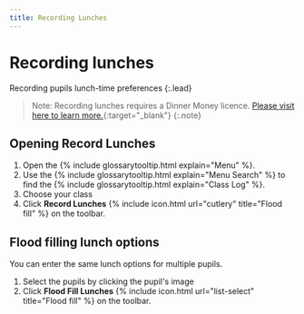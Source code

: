 ```yaml
---
title: Recording Lunches
---
```

# Recording lunches

Recording pupils lunch-time preferences
{:.lead}

> Note: Recording lunches requires a Dinner Money licence. [Please visit here to learn more.](https://www.capita-sims.co.uk/products-and-services/sims-dinner-money){:target="_blank"}
{:.note}

## Opening Record Lunches

1. Open the {% include glossarytooltip.html explain="Menu" %}.
1. Use the {% include glossarytooltip.html explain="Menu Search" %} to find the {% include glossarytooltip.html explain="Class Log" %}.
1. Choose your class
1. Click **Record Lunches** {% include icon.html url="cutlery" title="Flood fill" %} on the toolbar.

## Flood filling lunch options

You can enter the same lunch options for multiple pupils.

1. Select the pupils by clicking the pupil's image
1. Click **Flood Fill Lunches** {% include icon.html url="list-select" title="Flood fill" %} on the toolbar.